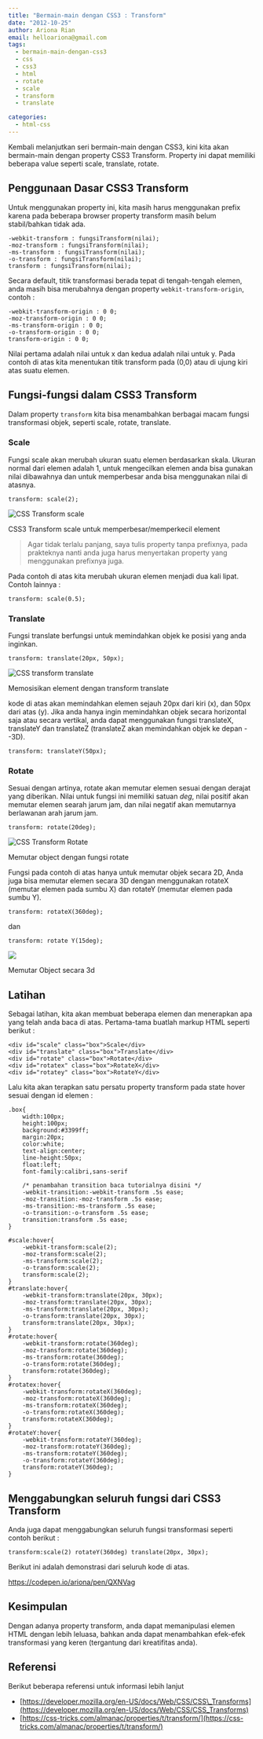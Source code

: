 ```yaml
---
title: "Bermain-main dengan CSS3 : Transform"
date: "2012-10-25"
author: Ariona Rian
email: helloariona@gmail.com
tags: 
  - bermain-main-dengan-css3
  - css
  - css3
  - html
  - rotate
  - scale
  - transform
  - translate

categories: 
  - html-css
---
```


Kembali melanjutkan seri bermain-main dengan CSS3, kini kita akan bermain-main dengan property CSS3 Transform. Property ini dapat memiliki beberapa value seperti scale, translate, rotate.

## Penggunaan Dasar CSS3 Transform

Untuk menggunakan property ini, kita masih harus menggunakan prefix karena pada beberapa browser property transform masih belum stabil/bahkan tidak ada.

```
-webkit-transform : fungsiTransform(nilai);
-moz-transform : fungsiTransform(nilai);
-ms-transform : fungsiTransform(nilai);
-o-transform : fungsiTransform(nilai);
transform : fungsiTransform(nilai);
```

Secara default, titik transformasi berada tepat di tengah-tengah elemen, anda masih bisa merubahnya dengan property `webkit-transform-origin`, contoh :

```
-webkit-transform-origin : 0 0;
-moz-transform-origin : 0 0;
-ms-transform-origin : 0 0;
-o-transform-origin : 0 0;
transform-origin : 0 0;
```

Nilai pertama adalah nilai untuk x dan kedua adalah nilai untuk y. Pada contoh di atas kita menentukan titik transform pada (0,0) atau di ujung kiri atas suatu elemen.

## Fungsi-fungsi dalam CSS3 Transform

Dalam property `transform` kita bisa menambahkan berbagai macam fungsi transformasi objek, seperti scale, rotate, translate.

### Scale

Fungsi scale akan merubah ukuran suatu elemen berdasarkan skala. Ukuran normal dari elemen adalah 1, untuk mengecilkan elemen anda bisa gunakan nilai dibawahnya dan untuk memperbesar anda bisa menggunakan nilai di atasnya.

```
transform: scale(2);
```

![CSS Transform scale](/assets/img/scale.gif)

CSS3 Transform scale untuk memperbesar/memperkecil element

> Agar tidak terlalu panjang, saya tulis property tanpa prefixnya, pada prakteknya nanti anda juga harus menyertakan property yang menggunakan prefixnya juga.

Pada contoh di atas kita merubah ukuran elemen menjadi dua kali lipat. Contoh lainnya :

```
transform: scale(0.5);
```

### Translate

Fungsi translate berfungsi untuk memindahkan objek ke posisi yang anda inginkan.

```
transform: translate(20px, 50px);
```

![CSS transform translate](/assets/img/translate.gif)

Memosisikan element dengan transform translate

kode di atas akan memindahkan elemen sejauh 20px dari kiri (x), dan 50px dari atas (y). Jika anda hanya ingin memindahkan objek secara horizontal saja atau secara vertikal, anda dapat menggunakan fungsi translateX, translateY dan translateZ (translateZ akan memindahkan objek ke depan --3D).

```
transform: translateY(50px);
```

### Rotate

Sesuai dengan artinya, rotate akan memutar elemen sesuai dengan derajat yang diberikan. Nilai untuk fungsi ini memiliki satuan _deg_, nilai positif akan memutar elemen searah jarum jam, dan nilai negatif akan memutarnya berlawanan arah jarum jam.

```
transform: rotate(20deg);
```

![CSS Transform Rotate](/assets/img/rotate.gif)

Memutar object dengan fungsi rotate

Fungsi pada contoh di atas hanya untuk memutar objek secara 2D, Anda juga bisa memutar elemen secara 3D dengan menggunakan rotateX (memutar elemen pada sumbu X) dan rotateY (memutar elemen pada sumbu Y).

```
transform: rotateX(360deg);
```

dan

```
transform: rotate Y(15deg);
```

![](/assets/img/rotate3d.jpg)

Memutar Object secara 3d

## Latihan

Sebagai latihan, kita akan membuat beberapa elemen dan menerapkan apa yang telah anda baca di atas. Pertama-tama buatlah markup HTML seperti berikut :

```
<div id="scale" class="box">Scale</div>
<div id="translate" class="box">Translate</div>
<div id="rotate" class="box">Rotate</div>
<div id="rotatex" class="box">RotateX</div>
<div id="rotatey" class="box">RotateY</div>
```

Lalu kita akan terapkan satu persatu property transform pada state hover sesuai dengan id elemen :

```
.box{
    width:100px;
    height:100px;
    background:#3399ff;
    margin:20px;
    color:white;
    text-align:center;
    line-height:50px;
    float:left;
    font-family:calibri,sans-serif

    /* penambahan transition baca tutorialnya disini */
    -webkit-transition:-webkit-transform .5s ease; 
    -moz-transition:-moz-transform .5s ease; 
    -ms-transition:-ms-transform .5s ease; 
    -o-transition:-o-transform .5s ease; 
    transition:transform .5s ease; 
}

#scale:hover{
    -webkit-transform:scale(2);
    -moz-transform:scale(2);
    -ms-transform:scale(2);
    -o-transform:scale(2);
    transform:scale(2);
}
#translate:hover{
    -webkit-transform:translate(20px, 30px);
    -moz-transform:translate(20px, 30px);
    -ms-transform:translate(20px, 30px);
    -o-transform:translate(20px, 30px);
    transform:translate(20px, 30px);
}
#rotate:hover{
    -webkit-transform:rotate(360deg);
    -moz-transform:rotate(360deg);
    -ms-transform:rotate(360deg);
    -o-transform:rotate(360deg);
    transform:rotate(360deg);
}
#rotatex:hover{
    -webkit-transform:rotateX(360deg);
    -moz-transform:rotateX(360deg);
    -ms-transform:rotateX(360deg);
    -o-transform:rotateX(360deg);
    transform:rotateX(360deg);
}
#rotateY:hover{
    -webkit-transform:rotateY(360deg);
    -moz-transform:rotateY(360deg);
    -ms-transform:rotateY(360deg);
    -o-transform:rotateY(360deg);
    transform:rotateY(360deg);
}
```

## Menggabungkan seluruh fungsi dari CSS3 Transform

Anda juga dapat menggabungkan seluruh fungsi transformasi seperti contoh berikut :

```
transform:scale(2) rotateY(360deg) translate(20px, 30px);
```

Berikut ini adalah demonstrasi dari seluruh kode di atas.

https://codepen.io/ariona/pen/QXNVag

## Kesimpulan

Dengan adanya property transform, anda dapat memanipulasi elemen HTML dengan lebih leluasa, bahkan anda dapat menambahkan efek-efek transformasi yang keren (tergantung dari kreatifitas anda).

## Referensi

Berikut beberapa referensi untuk informasi lebih lanjut

- [https://developer.mozilla.org/en-US/docs/Web/CSS/CSS\_Transforms](https://developer.mozilla.org/en-US/docs/Web/CSS/CSS_Transforms)
- [https://css-tricks.com/almanac/properties/t/transform/](https://css-tricks.com/almanac/properties/t/transform/)
